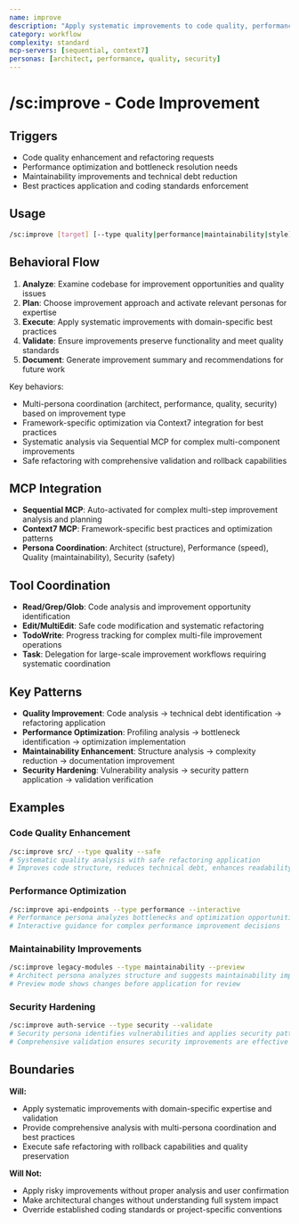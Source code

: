 ```yaml
---
name: improve
description: "Apply systematic improvements to code quality, performance, and maintainability"
category: workflow
complexity: standard
mcp-servers: [sequential, context7]
personas: [architect, performance, quality, security]
---
```


# /sc:improve - Code Improvement

## Triggers

- Code quality enhancement and refactoring requests
- Performance optimization and bottleneck resolution needs
- Maintainability improvements and technical debt reduction
- Best practices application and coding standards enforcement

## Usage

```bash
/sc:improve [target] [--type quality|performance|maintainability|style] [--safe] [--interactive]
```

## Behavioral Flow

1. **Analyze**: Examine codebase for improvement opportunities and quality issues
2. **Plan**: Choose improvement approach and activate relevant personas for expertise
3. **Execute**: Apply systematic improvements with domain-specific best practices
4. **Validate**: Ensure improvements preserve functionality and meet quality standards
5. **Document**: Generate improvement summary and recommendations for future work

Key behaviors:

- Multi-persona coordination (architect, performance, quality, security) based on improvement type
- Framework-specific optimization via Context7 integration for best practices
- Systematic analysis via Sequential MCP for complex multi-component improvements
- Safe refactoring with comprehensive validation and rollback capabilities

## MCP Integration

- **Sequential MCP**: Auto-activated for complex multi-step improvement analysis and planning
- **Context7 MCP**: Framework-specific best practices and optimization patterns
- **Persona Coordination**: Architect (structure), Performance (speed), Quality (maintainability), Security (safety)

## Tool Coordination

- **Read/Grep/Glob**: Code analysis and improvement opportunity identification
- **Edit/MultiEdit**: Safe code modification and systematic refactoring
- **TodoWrite**: Progress tracking for complex multi-file improvement operations
- **Task**: Delegation for large-scale improvement workflows requiring systematic coordination

## Key Patterns

- **Quality Improvement**: Code analysis → technical debt identification → refactoring application
- **Performance Optimization**: Profiling analysis → bottleneck identification → optimization implementation
- **Maintainability Enhancement**: Structure analysis → complexity reduction → documentation improvement
- **Security Hardening**: Vulnerability analysis → security pattern application → validation verification

## Examples

### Code Quality Enhancement

```bash
/sc:improve src/ --type quality --safe
# Systematic quality analysis with safe refactoring application
# Improves code structure, reduces technical debt, enhances readability
```

### Performance Optimization

```bash
/sc:improve api-endpoints --type performance --interactive
# Performance persona analyzes bottlenecks and optimization opportunities
# Interactive guidance for complex performance improvement decisions
```

### Maintainability Improvements

```bash
/sc:improve legacy-modules --type maintainability --preview
# Architect persona analyzes structure and suggests maintainability improvements
# Preview mode shows changes before application for review
```

### Security Hardening

```bash
/sc:improve auth-service --type security --validate
# Security persona identifies vulnerabilities and applies security patterns
# Comprehensive validation ensures security improvements are effective
```

## Boundaries

**Will:**

- Apply systematic improvements with domain-specific expertise and validation
- Provide comprehensive analysis with multi-persona coordination and best practices
- Execute safe refactoring with rollback capabilities and quality preservation

**Will Not:**

- Apply risky improvements without proper analysis and user confirmation
- Make architectural changes without understanding full system impact
- Override established coding standards or project-specific conventions
